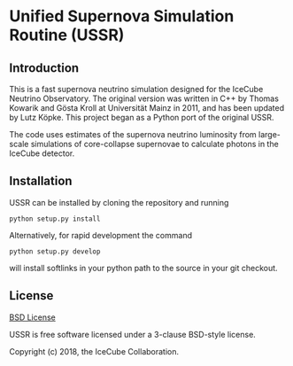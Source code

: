 # Unified Supernova Simulation Routine (USSR)

## Introduction

This is a fast supernova neutrino simulation designed for the IceCube Neutrino
Observatory. The original version was written in C++ by Thomas Kowarik and
Gösta Kroll at Universität Mainz in 2011, and has been updated by Lutz Köpke.
This project began as a Python port of the original USSR.

The code uses estimates of the supernova neutrino luminosity from large-scale
simulations of core-collapse supernovae to calculate photons in the IceCube
detector.

## Installation

USSR can be installed by cloning the repository and running

```
python setup.py install
```

Alternatively, for rapid development the command

```
python setup.py develop
```

will install softlinks in your python path to the source in your git checkout.

## License

[BSD License](LICENSE)

USSR is free software licensed under a 3-clause BSD-style license.

Copyright (c) 2018, the IceCube Collaboration.
